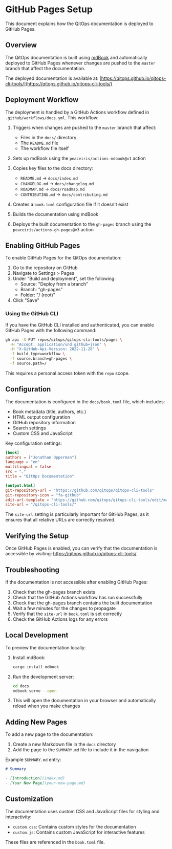 # GitHub Pages Setup

This document explains how the QitOps documentation is deployed to GitHub Pages.

## Overview

The QitOps documentation is built using [mdBook](https://rust-lang.github.io/mdBook/) and automatically deployed to GitHub Pages whenever changes are pushed to the `master` branch that affect the documentation.

The deployed documentation is available at: [https://qitops.github.io/qitops-cli-tools/](https://qitops.github.io/qitops-cli-tools/)

## Deployment Workflow

The deployment is handled by a GitHub Actions workflow defined in `.github/workflows/docs.yml`. This workflow:

1. Triggers when changes are pushed to the `master` branch that affect:
   - Files in the `docs/` directory
   - The `README.md` file
   - The workflow file itself

2. Sets up mdBook using the `peaceiris/actions-mdbook@v1` action

3. Copies key files to the docs directory:
   - `README.md` → `docs/index.md`
   - `CHANGELOG.md` → `docs/changelog.md`
   - `ROADMAP.md` → `docs/roadmap.md`
   - `CONTRIBUTING.md` → `docs/contributing.md`

4. Creates a `book.toml` configuration file if it doesn't exist

5. Builds the documentation using mdBook

6. Deploys the built documentation to the `gh-pages` branch using the `peaceiris/actions-gh-pages@v3` action

## Enabling GitHub Pages

To enable GitHub Pages for the QitOps documentation:

1. Go to the repository on GitHub
2. Navigate to Settings > Pages
3. Under "Build and deployment", set the following:
   - Source: "Deploy from a branch"
   - Branch: "gh-pages"
   - Folder: "/ (root)"
4. Click "Save"

### Using the GitHub CLI

If you have the GitHub CLI installed and authenticated, you can enable GitHub Pages with the following command:

```bash
gh api -X PUT repos/qitops/qitops-cli-tools/pages \
  -H "Accept: application/vnd.github+json" \
  -H "X-GitHub-Api-Version: 2022-11-28" \
  -f build_type=workflow \
  -f source.branch=gh-pages \
  -f source.path=/
```

This requires a personal access token with the `repo` scope.

## Configuration

The documentation is configured in the `docs/book.toml` file, which includes:

- Book metadata (title, authors, etc.)
- HTML output configuration
- GitHub repository information
- Search settings
- Custom CSS and JavaScript

Key configuration settings:

```toml
[book]
authors = ["Jonathan Opperman"]
language = "en"
multilingual = false
src = "."
title = "QitOps Documentation"

[output.html]
git-repository-url = "https://github.com/qitops/qitops-cli-tools"
git-repository-icon = "fa-github"
edit-url-template = "https://github.com/qitops/qitops-cli-tools/edit/master/docs/{path}"
site-url = "/qitops-cli-tools/"
```

The `site-url` setting is particularly important for GitHub Pages, as it ensures that all relative URLs are correctly resolved.

## Verifying the Setup

Once GitHub Pages is enabled, you can verify that the documentation is accessible by visiting:
https://qitops.github.io/qitops-cli-tools/

## Troubleshooting

If the documentation is not accessible after enabling GitHub Pages:

1. Check that the gh-pages branch exists
2. Check that the GitHub Actions workflow has run successfully
3. Check that the gh-pages branch contains the built documentation
4. Wait a few minutes for the changes to propagate
5. Verify that the `site-url` in `book.toml` is set correctly
6. Check the GitHub Actions logs for any errors

## Local Development

To preview the documentation locally:

1. Install mdBook:
   ```bash
   cargo install mdbook
   ```

2. Run the development server:
   ```bash
   cd docs
   mdbook serve --open
   ```

3. This will open the documentation in your browser and automatically reload when you make changes

## Adding New Pages

To add a new page to the documentation:

1. Create a new Markdown file in the `docs` directory
2. Add the page to the `SUMMARY.md` file to include it in the navigation

Example `SUMMARY.md` entry:
```markdown
# Summary

- [Introduction](index.md)
- [Your New Page](your-new-page.md)
```

## Customization

The documentation uses custom CSS and JavaScript files for styling and interactivity:

- `custom.css`: Contains custom styles for the documentation
- `custom.js`: Contains custom JavaScript for interactive features

These files are referenced in the `book.toml` file.
